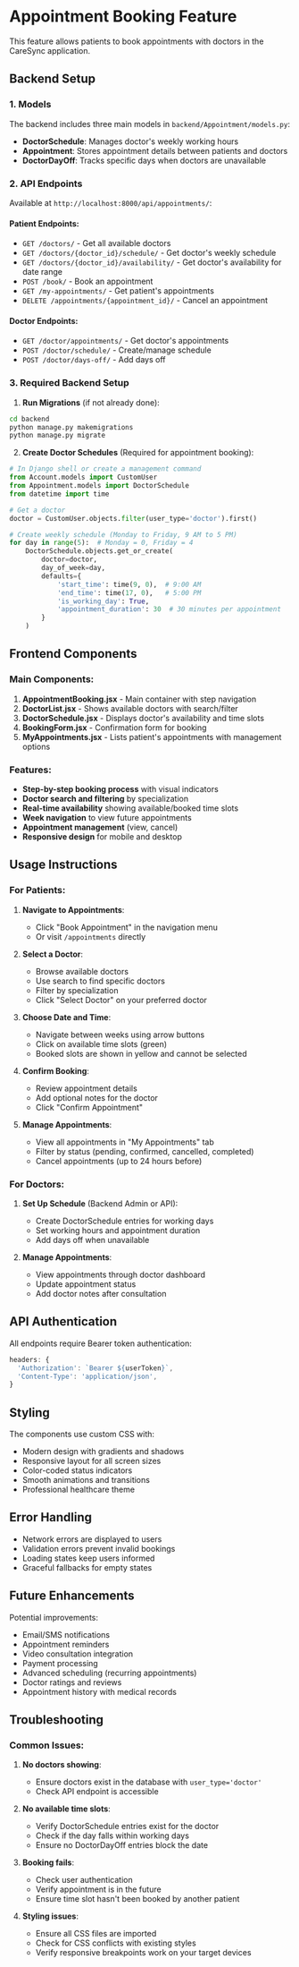 # Appointment Booking Feature

This feature allows patients to book appointments with doctors in the CareSync application.

## Backend Setup

### 1. Models

The backend includes three main models in `backend/Appointment/models.py`:

- **DoctorSchedule**: Manages doctor's weekly working hours
- **Appointment**: Stores appointment details between patients and doctors
- **DoctorDayOff**: Tracks specific days when doctors are unavailable

### 2. API Endpoints

Available at `http://localhost:8000/api/appointments/`:

#### Patient Endpoints:

- `GET /doctors/` - Get all available doctors
- `GET /doctors/{doctor_id}/schedule/` - Get doctor's weekly schedule
- `GET /doctors/{doctor_id}/availability/` - Get doctor's availability for date range
- `POST /book/` - Book an appointment
- `GET /my-appointments/` - Get patient's appointments
- `DELETE /appointments/{appointment_id}/` - Cancel an appointment

#### Doctor Endpoints:

- `GET /doctor/appointments/` - Get doctor's appointments
- `POST /doctor/schedule/` - Create/manage schedule
- `POST /doctor/days-off/` - Add days off

### 3. Required Backend Setup

1. **Run Migrations** (if not already done):

```bash
cd backend
python manage.py makemigrations
python manage.py migrate
```

2. **Create Doctor Schedules** (Required for appointment booking):

```python
# In Django shell or create a management command
from Account.models import CustomUser
from Appointment.models import DoctorSchedule
from datetime import time

# Get a doctor
doctor = CustomUser.objects.filter(user_type='doctor').first()

# Create weekly schedule (Monday to Friday, 9 AM to 5 PM)
for day in range(5):  # Monday = 0, Friday = 4
    DoctorSchedule.objects.get_or_create(
        doctor=doctor,
        day_of_week=day,
        defaults={
            'start_time': time(9, 0),  # 9:00 AM
            'end_time': time(17, 0),   # 5:00 PM
            'is_working_day': True,
            'appointment_duration': 30  # 30 minutes per appointment
        }
    )
```

## Frontend Components

### Main Components:

1. **AppointmentBooking.jsx** - Main container with step navigation
2. **DoctorList.jsx** - Shows available doctors with search/filter
3. **DoctorSchedule.jsx** - Displays doctor's availability and time slots
4. **BookingForm.jsx** - Confirmation form for booking
5. **MyAppointments.jsx** - Lists patient's appointments with management options

### Features:

- **Step-by-step booking process** with visual indicators
- **Doctor search and filtering** by specialization
- **Real-time availability** showing available/booked time slots
- **Week navigation** to view future appointments
- **Appointment management** (view, cancel)
- **Responsive design** for mobile and desktop

## Usage Instructions

### For Patients:

1. **Navigate to Appointments**:

   - Click "Book Appointment" in the navigation menu
   - Or visit `/appointments` directly

2. **Select a Doctor**:

   - Browse available doctors
   - Use search to find specific doctors
   - Filter by specialization
   - Click "Select Doctor" on your preferred doctor

3. **Choose Date and Time**:

   - Navigate between weeks using arrow buttons
   - Click on available time slots (green)
   - Booked slots are shown in yellow and cannot be selected

4. **Confirm Booking**:

   - Review appointment details
   - Add optional notes for the doctor
   - Click "Confirm Appointment"

5. **Manage Appointments**:
   - View all appointments in "My Appointments" tab
   - Filter by status (pending, confirmed, cancelled, completed)
   - Cancel appointments (up to 24 hours before)

### For Doctors:

1. **Set Up Schedule** (Backend Admin or API):

   - Create DoctorSchedule entries for working days
   - Set working hours and appointment duration
   - Add days off when unavailable

2. **Manage Appointments**:
   - View appointments through doctor dashboard
   - Update appointment status
   - Add doctor notes after consultation

## API Authentication

All endpoints require Bearer token authentication:

```javascript
headers: {
  'Authorization': `Bearer ${userToken}`,
  'Content-Type': 'application/json',
}
```

## Styling

The components use custom CSS with:

- Modern design with gradients and shadows
- Responsive layout for all screen sizes
- Color-coded status indicators
- Smooth animations and transitions
- Professional healthcare theme

## Error Handling

- Network errors are displayed to users
- Validation errors prevent invalid bookings
- Loading states keep users informed
- Graceful fallbacks for empty states

## Future Enhancements

Potential improvements:

- Email/SMS notifications
- Appointment reminders
- Video consultation integration
- Payment processing
- Advanced scheduling (recurring appointments)
- Doctor ratings and reviews
- Appointment history with medical records

## Troubleshooting

### Common Issues:

1. **No doctors showing**:

   - Ensure doctors exist in the database with `user_type='doctor'`
   - Check API endpoint is accessible

2. **No available time slots**:

   - Verify DoctorSchedule entries exist for the doctor
   - Check if the day falls within working days
   - Ensure no DoctorDayOff entries block the date

3. **Booking fails**:

   - Check user authentication
   - Verify appointment is in the future
   - Ensure time slot hasn't been booked by another patient

4. **Styling issues**:
   - Ensure all CSS files are imported
   - Check for CSS conflicts with existing styles
   - Verify responsive breakpoints work on your target devices
